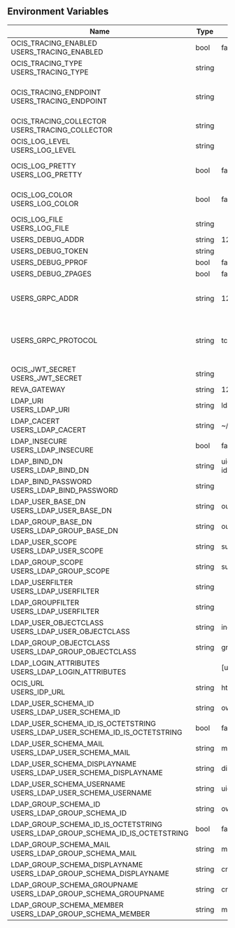 ## Environment Variables

| Name | Type | Default Value | Description |
|------|------|---------------|-------------|
| OCIS_TRACING_ENABLED<br/>USERS_TRACING_ENABLED | bool | false | Activates tracing.|
| OCIS_TRACING_TYPE<br/>USERS_TRACING_TYPE | string |  | |
| OCIS_TRACING_ENDPOINT<br/>USERS_TRACING_ENDPOINT | string |  | The endpoint to the tracing collector.|
| OCIS_TRACING_COLLECTOR<br/>USERS_TRACING_COLLECTOR | string |  | |
| OCIS_LOG_LEVEL<br/>USERS_LOG_LEVEL | string |  | The log level.|
| OCIS_LOG_PRETTY<br/>USERS_LOG_PRETTY | bool | false | Activates pretty log output.|
| OCIS_LOG_COLOR<br/>USERS_LOG_COLOR | bool | false | Activates colorized log output.|
| OCIS_LOG_FILE<br/>USERS_LOG_FILE | string |  | The target log file.|
| USERS_DEBUG_ADDR | string | 127.0.0.1:9145 | |
| USERS_DEBUG_TOKEN | string |  | |
| USERS_DEBUG_PPROF | bool | false | |
| USERS_DEBUG_ZPAGES | bool | false | |
| USERS_GRPC_ADDR | string | 127.0.0.1:9144 | The address of the grpc service.|
| USERS_GRPC_PROTOCOL | string | tcp | The transport protocol of the grpc service.|
| OCIS_JWT_SECRET<br/>USERS_JWT_SECRET | string |  | |
| REVA_GATEWAY | string | 127.0.0.1:9142 | |
| LDAP_URI<br/>USERS_LDAP_URI | string | ldaps://localhost:9235 | |
| LDAP_CACERT<br/>USERS_LDAP_CACERT | string | ~/.ocis/idm/ldap.crt | |
| LDAP_INSECURE<br/>USERS_LDAP_INSECURE | bool | false | |
| LDAP_BIND_DN<br/>USERS_LDAP_BIND_DN | string | uid=reva,ou=sysusers,o=libregraph-idm | |
| LDAP_BIND_PASSWORD<br/>USERS_LDAP_BIND_PASSWORD | string |  | |
| LDAP_USER_BASE_DN<br/>USERS_LDAP_USER_BASE_DN | string | ou=users,o=libregraph-idm | |
| LDAP_GROUP_BASE_DN<br/>USERS_LDAP_GROUP_BASE_DN | string | ou=groups,o=libregraph-idm | |
| LDAP_USER_SCOPE<br/>USERS_LDAP_USER_SCOPE | string | sub | |
| LDAP_GROUP_SCOPE<br/>USERS_LDAP_GROUP_SCOPE | string | sub | |
| LDAP_USERFILTER<br/>USERS_LDAP_USERFILTER | string |  | |
| LDAP_GROUPFILTER<br/>USERS_LDAP_USERFILTER | string |  | |
| LDAP_USER_OBJECTCLASS<br/>USERS_LDAP_USER_OBJECTCLASS | string | inetOrgPerson | |
| LDAP_GROUP_OBJECTCLASS<br/>USERS_LDAP_GROUP_OBJECTCLASS | string | groupOfNames | |
| LDAP_LOGIN_ATTRIBUTES<br/>USERS_LDAP_LOGIN_ATTRIBUTES |  | [uid mail] | |
| OCIS_URL<br/>USERS_IDP_URL | string | https://localhost:9200 | |
| LDAP_USER_SCHEMA_ID<br/>USERS_LDAP_USER_SCHEMA_ID | string | ownclouduuid | |
| LDAP_USER_SCHEMA_ID_IS_OCTETSTRING<br/>USERS_LDAP_USER_SCHEMA_ID_IS_OCTETSTRING | bool | false | |
| LDAP_USER_SCHEMA_MAIL<br/>USERS_LDAP_USER_SCHEMA_MAIL | string | mail | |
| LDAP_USER_SCHEMA_DISPLAYNAME<br/>USERS_LDAP_USER_SCHEMA_DISPLAYNAME | string | displayname | |
| LDAP_USER_SCHEMA_USERNAME<br/>USERS_LDAP_USER_SCHEMA_USERNAME | string | uid | |
| LDAP_GROUP_SCHEMA_ID<br/>USERS_LDAP_GROUP_SCHEMA_ID | string | ownclouduuid | |
| LDAP_GROUP_SCHEMA_ID_IS_OCTETSTRING<br/>USERS_LDAP_GROUP_SCHEMA_ID_IS_OCTETSTRING | bool | false | |
| LDAP_GROUP_SCHEMA_MAIL<br/>USERS_LDAP_GROUP_SCHEMA_MAIL | string | mail | |
| LDAP_GROUP_SCHEMA_DISPLAYNAME<br/>USERS_LDAP_GROUP_SCHEMA_DISPLAYNAME | string | cn | |
| LDAP_GROUP_SCHEMA_GROUPNAME<br/>USERS_LDAP_GROUP_SCHEMA_GROUPNAME | string | cn | |
| LDAP_GROUP_SCHEMA_MEMBER<br/>USERS_LDAP_GROUP_SCHEMA_MEMBER | string | member | |